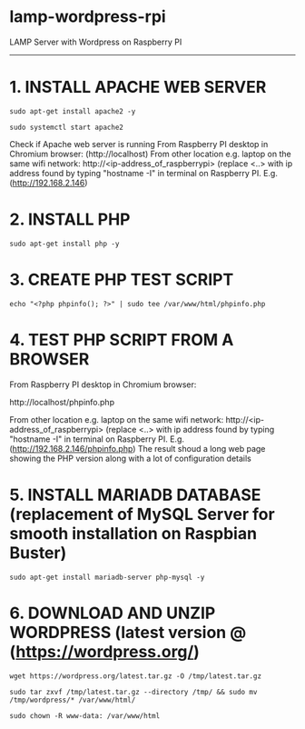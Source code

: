 # lamp-wordpress-rpi
LAMP Server with Wordpress on Raspberry PI

---
# 1. INSTALL APACHE WEB SERVER

`sudo apt-get install apache2 -y`

`sudo systemctl start apache2`

Check if Apache web server is running
From Raspberry PI desktop in Chromium browser: (http://localhost)
From other location e.g. laptop on the same wifi network: http://<ip-address_of_raspberrypi> (replace <..> 
with ip address found by typing "hostname -I" in terminal on Raspberry PI. E.g. (http://192.168.2.146)

# 2. INSTALL PHP

`sudo apt-get install php -y`

# 3. CREATE PHP TEST SCRIPT

`echo "<?php phpinfo(); ?>" | sudo tee /var/www/html/phpinfo.php`

# 4. TEST PHP SCRIPT FROM A BROWSER

From Raspberry PI desktop in Chromium browser: 

http://localhost/phpinfo.php

From other location e.g. laptop on the same wifi network: http://<ip-address_of_raspberrypi> (replace <..> 
with ip address found by typing "hostname -I" in terminal on Raspberry PI. E.g. (http://192.168.2.146/phpinfo.php)
The result shoud a long web page showing the PHP version along with a lot of configuration details

# 5. INSTALL MARIADB DATABASE (replacement of MySQL Server for smooth installation on Raspbian Buster)
`sudo apt-get install mariadb-server php-mysql -y`

# 6. DOWNLOAD AND UNZIP WORDPRESS (latest version @ (https://wordpress.org/)
`wget https://wordpress.org/latest.tar.gz -O /tmp/latest.tar.gz`

`sudo tar zxvf /tmp/latest.tar.gz --directory /tmp/ && sudo mv /tmp/wordpress/* /var/www/html/`

`sudo chown -R www-data: /var/www/html`
